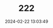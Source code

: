 ---
title: "222"
category: "Acipenser brevirostrum"
draft: false
date: 2024-02-22 13:03:49
languages:
  French: ["Esturgeon à nez court"]
  Spanish; Castilian: ["Esturión Hociquicorto"]
  English: ["Shortnose Sturgeon"]
---